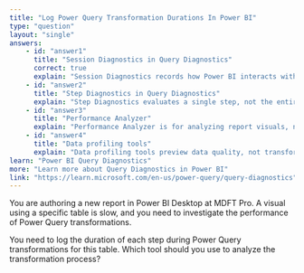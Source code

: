 ```yaml
---
title: "Log Power Query Transformation Durations In Power BI"
type: "question"
layout: "single"
answers:
    - id: "answer1"
      title: "Session Diagnostics in Query Diagnostics"
      correct: true
      explain: "Session Diagnostics records how Power BI interacts with your data source during Power Query transformations, including step durations."
    - id: "answer2"
      title: "Step Diagnostics in Query Diagnostics"
      explain: "Step Diagnostics evaluates a single step, not the entire session."
    - id: "answer3"
      title: "Performance Analyzer"
      explain: "Performance Analyzer is for analyzing report visuals, not Power Query transformations."
    - id: "answer4"
      title: "Data profiling tools"
      explain: "Data profiling tools preview data quality, not transformation durations."
learn: "Power BI Query Diagnostics"
more: "Learn more about Query Diagnostics in Power BI"
link: "https://learn.microsoft.com/en-us/power-query/query-diagnostics"
---
```

You are authoring a new report in Power BI Desktop at MDFT Pro. A visual using a specific table is slow, and you need to investigate the performance of Power Query transformations.

You need to log the duration of each step during Power Query transformations for this table. Which tool should you use to analyze the transformation process?
